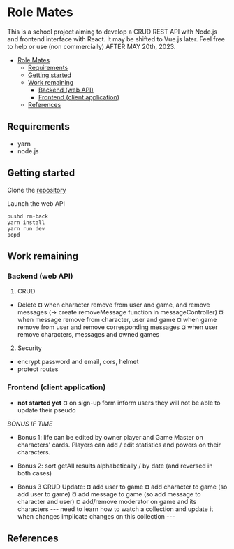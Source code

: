 # Role Mates

This is a school project aiming to develop a CRUD REST API with Node.js and frontend interface with React. It may be shifted to Vue.js later.
Feel free to help or use (non commercially) AFTER MAY 20th, 2023.

- [Role Mates](#role-mates)
  - [Requirements](#requirements)
  - [Getting started](#getting-started)
  - [Work remaining](#work-remaining)
    - [Backend (web API)](#backend-web-api)
    - [Frontend (client application)](#frontend-client-application)
  - [References](#references)


## Requirements

- yarn
- node.js

## Getting started

Clone the [repository](https://github.com/kimt0t0/Role-Mates/)

Launch the web API

~~~
pushd rm-back
yarn install
yarn run dev
popd
~~~

<!-- Launch the front-end application

~~~
pushd rm-front
yarn install
yarn run dev
popd
~~~ -->

## Work remaining

### Backend (web API)

1. CRUD

- Delete
  ¤ when character remove from user and game, and remove messages (-> create removeMessage function in messageController)
  ¤ when message remove from character, user and game
  ¤ when game remove from user and remove corresponding messages
  ¤ when user remove characters, messages and owned games

2. Security

- encrypt password and email, cors, helmet
- protect routes

### Frontend (client application)

- **not started yet**
  ¤ on sign-up form inform users they will not be able to update their pseudo

_*BONUS IF TIME*_

- Bonus 1: life can be edited by owner player and Game Master on characters' cards. Players can add / edit statistics and powers on their characters.

- Bonus 2: sort getAll results alphabetically / by date (and reversed in both cases)

- Bonus 3 CRUD Update:
  ¤ add user to game
  ¤ add character to game (so add user to game)
  ¤ add message to game (so add message to character and user)
  ¤ add/remove moderator on game and its characters
  --- need to learn how to watch a collection and update it when changes implicate changes on this collection ---

## References

<!-- Une liste de liens utiles pour comprendre, utiliser, modifier le projet -->